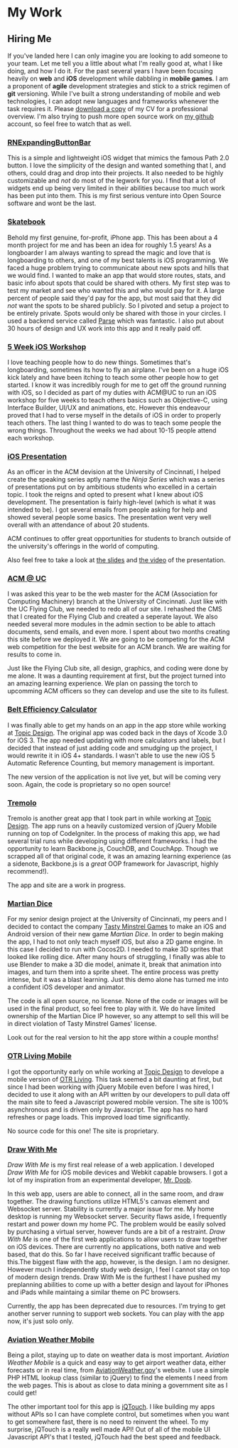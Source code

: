 My Work
============

## Hiring Me

If you've landed here I can only imagine you are looking to add someone to your team. Let me tell you a little about what I'm really good at, what I like doing, and how I do it. For the past several years I have been focusing heavily on **web** and **iOS** development while dabbling in **mobile games**. I am a proponent of **agile** development strategies and stick to a strick regimen of **git** versioning. While I've built a strong understanding of mobile and web technologies, I can adopt new languages and frameworks whenever the task requires it. Please [download a copy](/media/ryannystrom-resume.pdf) of my CV for a professional overview. I'm also trying to push more open source work on [my github](http://github.com/rnystrom) account, so feel free to watch that as well.

### [RNExpandingButtonBar](https://github.com/rnystrom/RNExpandingButtonBar)
This is a simple and lightweight iOS widget that mimics the famous Path 2.0 button. I love the simplicity of the design and wanted something that I, and others, could drag and drop into their projects. It also needed to be highly customizable and *not* do most of the legwork for you. I find that a lot of widgets end up being very limited in their abilities because too much work has been put into them. This is my first serious venture into Open Source software and wont be the last.

### [Skatebook](http://itunes.apple.com/us/app/skatebook/id517642215?mt=8)
Behold my first genuine, for-profit, iPhone app. This has been about a 4 month project for me and has been an idea for roughly 1.5 years! As a longboarder I am always wanting to spread the magic and love that is longboarding to others, and one of my best talents is iOS programming. We faced a huge problem trying to communicate about new spots and hills that we would find. I wanted to make an app that would store routes, stats, and basic info about spots that could be shared with others. My first step was to test my market and see who wanted this and who would pay for it. A large percent of people said they'd pay for the app, but most said that they did *not* want the spots to be shared publicly. So I pivoted and setup a project to be entirely private. Spots would only be shared with those in your circles. I used a backend service called [Parse](http://www.parse.com) which was fantastic. I also put about 30 hours of design and UX work into this app and it really paid off.

### [5 Week iOS Workshop](http://whoisryannystrom.com/workshop)
I love teaching people how to do new things. Sometimes that's longboarding, sometimes its how to fly an airplane. I've been on a huge iOS kick lately and have been itching to teach some other people how to get started. I know it was incredibly rough for me to get off the ground running with iOS, so I decided as part of my duties with ACM@UC to run an iOS workshop for five weeks to teach others basics such as Objective-C, using Interface Builder, UI/UX and animations, etc. However this endeavour proved that I had to verse myself in the details of iOS in order to properly teach others. The last thing I wanted to do was to teach some people the wrong things. Throughout the weeks we had about 10-15 people attend each workshop.

### [iOS Presentation](http://www.ceas3.uc.edu/acm/learnings/view/28)
As an officer in the ACM devision at the University of Cincinnati, I helped create the speaking series aptly name the *Ninja Series* which was a series of presentations put on by ambitious students who excelled in a certain topic. I took the reigns and opted to present what I knew about iOS development. The presentation is fairly high-level (which is what it was intended to be). I got several emails from people asking for help and showed several people some basics. The presentation went very well overall with an attendance of about 20 students.

ACM continues to offer great opportunities for students to branch outside of the university's offerings in the world of computing.

Also feel free to take a look at [the slides](http://www.ceas3.uc.edu/acm/assets/files/iOS_Development-1.pdf) and [the video](http://www.youtube.com/watch?v=IB3FLp-DUs8) of the presentation.

### [ACM @ UC](http://www.ceas3.uc.edu/acm/)

I was asked this year to be the web master for the ACM (Association for Computing Machinery) branch at the University of Cincinnati. Just like with the UC Flying Club, we needed to redo all of our site. I rehashed the CMS that I created for the Flying Club and created a seperate layout. We also needed several more modules in the admin section to be able to attach documents, send emails, and even more. I spent about two months creating this site before we deployed it. We are going to be competing for the ACM web competition for the best website for an ACM branch. We are waiting for results to come in.

Just like the Flying Club site, all design, graphics, and coding were done by me alone. It was a daunting requirement at first, but the project turned into an amazing learning experience. We plan on passing the torch to upcomming ACM officers so they can develop and use the site to its fullest.

### [Belt Efficiency Calculator](http://itunes.apple.com/us/app/browning-v-belts-efficiency/id389011770?mt=8)
I was finally able to get my hands on an app in the app store while working at <a href="http://topicdesign.com" target="_blank">Topic Design</a>. The original app was coded back in the days of Xcode 3.0 for iOS 3. The app needed updating with more calculators and labels, but I decided that instead of just adding code and smudging up the project, I would rewrite it in iOS 4+ standards. I wasn't able to use the new iOS 5 Automatic Reference Counting, but memory management is important.

The new version of the application is not live yet, but will be coming very soon. Again, the code is proprietary so no open source!

### [Tremolo](http://tremoloapp.com/)

Tremolo is another great app that I took part in while working at <a href="http://topicdesign.com" target="_blank">Topic Design</a>. The app runs on a heavily customized version of jQuery Mobile running on top of CodeIgniter. In the process of making this app, we had several trial runs while developing using different frameworks. I had the opportunity to learn Backbone.js, CouchDB, and CouchApp. Though we scrapped all of that original code, it was an amazing learning experience (as a sidenote, Backbone.js is a <i>great</i> OOP framework for Javascript, highly recommend!).

The app and site are a work in progress.

### [Martian Dice](https://github.com/rnystrom/MartionDemo)

For my senior design project at the University of Cincinnati, my peers and I decided to contact the company <a href="http://playtmg.com/" target="_blank">Tasty Minstrel Games</a> to make an iOS and Android version of their new game <i>Martian Dice</i>. In order to begin making the app, I had to not only teach myself iOS, but also a 2D game engine. In this case I decided to run with Cocos2D. I needed to make 3D sprites that looked like rolling dice. After many hours of struggling, I finally was able to use Blender to make a 3D die model, animate it, break that animation into images, and turn them into a sprite sheet. The entire process was pretty intense, but it was a blast learning. Just this demo alone has turned me into a confident iOS developer and animator.

The code is all open source, no license. None of the code or images will be used in the final product, so feel free to play with it. We do have limited ownership of the Martian Dice IP however, so any attempt to sell this will be in direct violation of Tasty Minstrel Games' license.

Look out for the real version to hit the app store within a couple months!

### [OTR Living Mobile](http://otrliving.com/m/)

I got the opportunity early on while working at <a href="http://topicdesign.com" target="_blank">Topic Design</a> to develope a mobile version of <a href="http://otrliving.com" target="_blank">OTR Living</a>. This task seemed a bit daunting at first, but since I had been working with jQuery Mobile even before I was hired, I decided to use it along with an API written by our developers to pull data off the main site to feed a Javascript powered mobile version. The site is 100% asynchronous and is driven only by Javascript. The app has no hard refreshes or page loads. This improved load time significantly.

No source code for this one! The site is proprietary.

### [Draw With Me](http://whoisryannystrom.com/tests/drawwithme/)

*Draw With Me* is my first real release of a web application. I developed *Draw With Me* for iOS mobile devices and Webkit capable browsers. I got a lot of my inspiration from an experimental developer, <a href="" target="_blank">Mr. Doob</a>. 

In this web app, users are able to connect, all in the same room, and draw together. The drawing functions utilize HTML5's canvas element and Websocket server. Stability is currently a major issue for me. My home desktop is running my Websocket server. Security flaws aside,
I frequently restart and power down my home PC. The problem would be easily solved by purchasing a virtual server, however funds are a bit of a restraint.
*Draw With Me* is one of the first web applications to allow users to draw together on iOS devices. There are currently no applications, both native and web based, that do this. So far I have received significant traffic because of this.The biggest flaw with the app, however, is the
design. I am no designer. However much I independently study web design, I feel I cannot stay on top of modern design trends. Draw With Me is the furthest I have pushed my preplanning abilities to come up with a better design and layout for iPhones and iPads while maintaing a
				similar theme on PC browsers.
                
Currently, the app has been deprecated due to resources. I'm trying to get another server running to support web sockets. You can play with the app now, it's just solo only.

### [Aviation Weather Mobile](http://whoisryannystrom.com/apps/avweather/)

Being a pilot, staying up to date on weather data is most important. <i>Aviation Weather Mobile</i> is a quick and easy way to get airport weather data, either forecasts or in real time, from <a href="http://aviationweather.gov">AviationWeather.gov</a>'s website. I use a simple PHP
HTML lookup class (similar to jQuery) to find the elements I need from the web pages. This is about as close to data mining a government site as I could get!

The other important tool for this app is <a href="http://jqtouch.com/" target="_blank">jQTouch</a>. I like building my apps without APIs so I can have complete control, but sometimes when you want to get somewhere fast, there is no need to reinvent the wheel. To my surprise, jQTouch
is a really well made API! Out of all of the mobile UI Javascript API's that I tested, jQTouch had the best speed and feedback.
